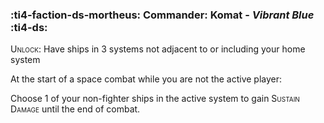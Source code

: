 ### :ti4-faction-ds-mortheus: **Commander**: Komat - _Vibrant Blue_ :ti4-ds:
<span style="font-variant:small-caps;">Unlock</span>: Have ships in 3 systems not adjacent to or including your home system

At the start of a space combat while you are not the active player:

Choose 1 of your non-fighter ships in the active system to gain <span style="font-variant:small-caps;">Sustain Damage</span> until the end of combat.

